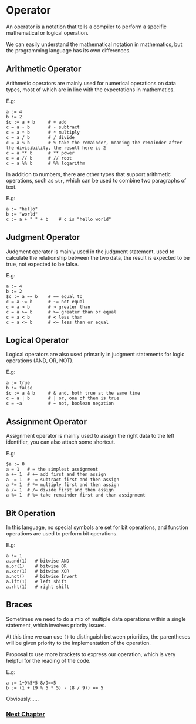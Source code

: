 # Operator
An operator is a notation that tells a compiler to perform a specific mathematical or logical operation.

We can easily understand the mathematical notation in mathematics, but the programming language has its own differences.

## Arithmetic Operator
Arithmetic operators are mainly used for numerical operations on data types, most of which are in line with the expectations in mathematics.

E.g:
```
a := 4
b := 2
$c := a + b     # + add
c = a - b       # - subtract
c = a * b       # * multiply
c = a / b       # / divide
c = a % b       # % take the remainder, meaning the remainder after the divisibility, the result here is 2
c = a ** b      # ** power
c = a // b      # // root
c = a %% b      # %% logarithm
```
In addition to numbers, there are other types that support arithmetic operations, such as `str`, which can be used to combine two paragraphs of text.

E.g:
```
a := "hello"
b := "world"
c := a + " " + b    # c is "hello world"
```
## Judgment Operator
Judgment operator is mainly used in the judgment statement, used to calculate the relationship between the two data, the result is expected to be true, not expected to be false.

E.g:
```
a := 4
b := 2
$c := a == b    # == equal to
c = a ~= b      # ~= not equal
c = a > b       # > greater than
c = a >= b      # >= greater than or equal
c = a < b       # < less than
c = a <= b      # <= less than or equal
```
## Logical Operator
Logical operators are also used primarily in judgment statements for logic operations (AND, OR, NOT).

E.g:
```
a := true
b := false
$c := a & b     # & and, both true at the same time
c = a | b       # | or, one of them is true
c = ~a          # ~ not, boolean negation
```
## Assignment Operator
Assignment operator is mainly used to assign the right data to the left identifier, you can also attach some shortcut.

E.g:
```
$a := 0
a = 1   # = the simplest assignment
a += 1  # += add first and then assign
a -= 1  # -= subtract first and then assign
a *= 1  # *= multiply first and then assign
a /= 1  # /= divide first and then assign
a %= 1  # %= take remainder first and than assignment
```
## Bit Operation
In this language, no special symbols are set for bit operations, and function operations are used to perform bit operations.

E.g:
```
a := 1
a.and(1)   # bitwise AND
a.or(1)    # bitwise OR
a.xor(1)   # bitwise XOR
a.not()    # bitwise Invert
a.lft(1)   # left shift 
a.rht(1)   # right shift
```
## Braces
Sometimes we need to do a mix of multiple data operations within a single statement, which involves priority issues.

At this time we can use `()` to distinguish between priorities, the parentheses will be given priority to the implementation of the operation.

Proposal to use more brackets to express our operation, which is very helpful for the reading of the code.

E.g:
```
a := 1+9%5*5-8/9==5
b := (1 + (9 % 5 * 5) - (8 / 9)) == 5
```
Obviously……

### [Next Chapter](collection-type.md)